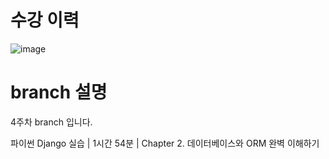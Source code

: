 # 수강 이력
![image](https://github.com/leestana01/Teckit_BackEnd/assets/74558236/97deab17-233d-46fc-93af-6cf6cd9e934b)


# branch 설명

4주차 branch 입니다.

파이썬 Django 실습 | 1시간 54분 | Chapter 2. 데이터베이스와 ORM 완벽 이해하기
